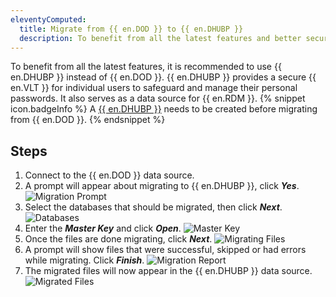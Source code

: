 ```yaml
---
eleventyComputed:
  title: Migrate from {{ en.DOD }} to {{ en.DHUBP }}
  description: To benefit from all the latest features and better security, it is recommended to use {{ en.DHUBP }} instead of {{ en.DOD }}.
---
```

To benefit from all the latest features, it is recommended to use {{ en.DHUBP }} instead of {{ en.DOD }}. {{ en.DHUBP }} provides a secure {{ en.VLT }} for individual users to safeguard and manage their personal passwords. It also serves as a data source for {{ en.RDM }}.
{% snippet icon.badgeInfo %}
A [{{ en.DHUBP }}](/hub/getting-started/create-hub/hub-personal/) needs to be created before migrating from {{ en.DOD }}.
{% endsnippet %}

## Steps
1. Connect to the {{ en.DOD }} data source.
1. A prompt will appear about migrating to {{ en.DHUBP }}, click ***Yes***.
![Migration Prompt](https://cdnweb.devolutions.net/docs/en/kb/KB0028.png)
1. Select the databases that should be migrated, then click ***Next***.
![Databases](https://cdnweb.devolutions.net/docs/en/kb/KB0029.png)
1. Enter the ***Master Key*** and click ***Open***.
![Master Key](https://cdnweb.devolutions.net/docs/en/kb/KB0030.png)
1. Once the files are done migrating, click ***Next***.
![Migrating Files](https://cdnweb.devolutions.net/docs/en/kb/KB0031.png)
1. A prompt will show files that were successful, skipped or had errors while migrating. Click ***Finish***.
![Migration Report](https://cdnweb.devolutions.net/docs/en/kb/KB0032.png)
1. The migrated files will now appear in the {{ en.DHUBP }} data source.
![Migrated Files](https://cdnweb.devolutions.net/docs/en/kb/KB0033.png)

